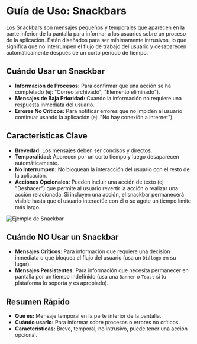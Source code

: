 
# Guía de Uso: Snackbars

Los Snackbars son mensajes pequeños y temporales que aparecen en la parte inferior de la pantalla para informar a los usuarios sobre un proceso de la aplicación. Están diseñados para ser mínimamente intrusivos, lo que significa que no interrumpen el flujo de trabajo del usuario y desaparecen automáticamente después de un corto período de tiempo.

## Cuándo Usar un Snackbar

*   **Información de Procesos:** Para confirmar que una acción se ha completado (ej: "Correo archivado", "Elemento eliminado").
*   **Mensajes de Baja Prioridad:** Cuando la información no requiere una respuesta inmediata del usuario.
*   **Errores No Críticos:** Para notificar errores que no impiden al usuario continuar usando la aplicación (ej: "No hay conexión a internet").

## Características Clave

*   **Brevedad:** Los mensajes deben ser concisos y directos.
*   **Temporalidad:** Aparecen por un corto tiempo y luego desaparecen automáticamente.
*   **No Interrumpen:** No bloquean la interacción del usuario con el resto de la aplicación.
*   **Acciones Opcionales:** Pueden incluir una acción de texto (ej: "Deshacer") que permite al usuario revertir la acción o realizar una acción relacionada. Si incluyen una acción, el snackbar permanecerá visible hasta que el usuario interactúe con él o se agote un tiempo límite más largo.

![Ejemplo de Snackbar](https://m3.material.io/assets/images/components/snackbar/snackbar.png)

## Cuándo NO Usar un Snackbar

*   **Mensajes Críticos:** Para información que requiere una decisión inmediata o que bloquea el flujo del usuario (usa un `Diálogo` en su lugar).
*   **Mensajes Persistentes:** Para información que necesita permanecer en pantalla por un tiempo indefinido (usa una `Banner` o `Toast` si tu plataforma lo soporta y es apropiado).

## Resumen Rápido

*   **Qué es:** Mensaje temporal en la parte inferior de la pantalla.
*   **Cuándo usarlo:** Para informar sobre procesos o errores no críticos.
*   **Características:** Breve, temporal, no intrusivo, puede tener una acción opcional.
